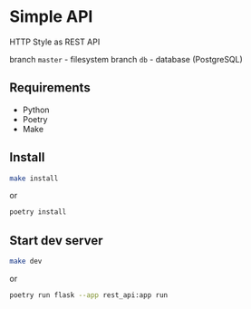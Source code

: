 # Simple API 

HTTP Style as REST API

branch `master` - filesystem
branch `db` - database (PostgreSQL)


## Requirements
* Python
* Poetry
* Make

## Install

```sh
make install
```

or

```sh
poetry install
```

## Start dev server

```sh
make dev
```

or

```sh
poetry run flask --app rest_api:app run
```